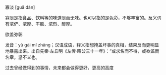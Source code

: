 

寡淡 [guǎ dàn]

寡淡是指食品、饮料等的味道淡而无味。也可以指的是色彩，不够丰富的。反义词有浓俨、浓厚、丰腴、浓烈、醇厚。

欲盖弥彰

发音：yù gài mí zhāng；汉语成语，释义指想掩盖坏事的真相，结果反而更明显地暴露出来。出自先秦·左丘明《左传·昭公三十一年》：“或求名而不得，或欲盖而名章，惩不义也。

过去曾经做得到的事情，未来都会做得更好，更高的高度
